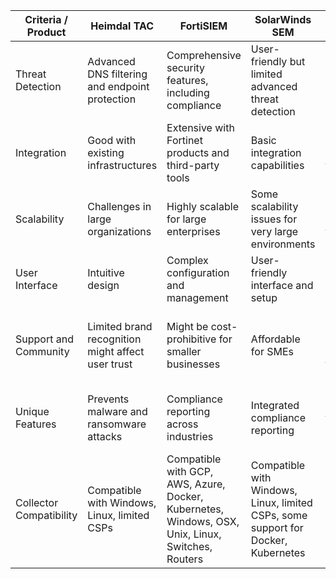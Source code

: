 | Criteria / Product        | Heimdal TAC                               | FortiSIEM                                            | SolarWinds SEM                                      | Trellix Helix                                       | ConcentricAI                                       | Weight (Assign) |
|---------------------------|-------------------------------------------|------------------------------------------------------|-----------------------------------------------------|-----------------------------------------------------|-----------------------------------------------------|-----------------|
| Threat Detection          | Advanced DNS filtering and endpoint protection | Comprehensive security features, including compliance | User-friendly but limited advanced threat detection | Advanced analytics and machine learning capabilities | Specializes in protecting sensitive data with AI    |                 |
| Integration               | Good with existing infrastructures        | Extensive with Fortinet products and third-party tools | Basic integration capabilities                      | Broad integration with security tools and platforms | Good with data storage and handling solutions      |                 |
| Scalability               | Challenges in large organizations         | Highly scalable for large enterprises               | Some scalability issues for very large environments | Highly customizable for scalability                 | Focused more on data protection than broad scalability |                 |
| User Interface            | Intuitive design                          | Complex configuration and management                 | User-friendly interface and setup                   | Can have a steep learning curve                     | User-friendly design                                |                 |
| Support and Community     | Limited brand recognition might affect user trust | Might be cost-prohibitive for smaller businesses     | Affordable for SMEs                                 | Cost can be higher due to advanced features         | Accessible for organizations without specialized IT |                 |
| Unique Features           | Prevents malware and ransomware attacks   | Compliance reporting across industries              | Integrated compliance reporting                     | Customization for specific needs                    | Powerful risk assessment tools for sensitive data   |                 |
| Collector Compatibility   | Compatible with Windows, Linux, limited CSPs | Compatible with GCP, AWS, Azure, Docker, Kubernetes, Windows, OSX, Unix, Linux, Switches, Routers | Compatible with Windows, Linux, limited CSPs, some support for Docker, Kubernetes | Compatible with GCP, AWS, Azure, Docker, Kubernetes, Windows, OSX, Unix, Linux | Primarily data sources, limited support for Windows, Linux, and cloud storage platforms |                 |
